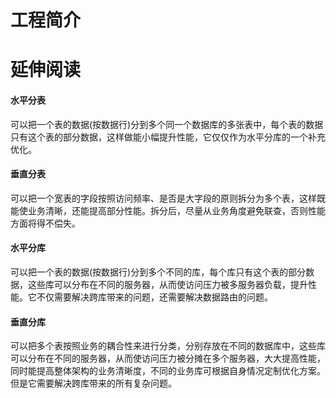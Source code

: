 # 工程简介



# 延伸阅读
#### 水平分表
可以把一个表的数据(按数据行)分到多个同一个数据库的多张表中，每个表的数据只有这个表的部分数据，这样做能小幅提升性能，它仅仅作为水平分库的一个补充优化。
#### 垂直分表
可以把一个宽表的字段按照访问频率、是否是大字段的原则拆分为多个表，这样既能使业务清晰，还能提高部分性能。拆分后，尽量从业务角度避免联查，否则性能方面将得不偿失。
#### 水平分库
可以把一个表的数据(按数据行)分到多个不同的库，每个库只有这个表的部分数据，这些库可以分布在不同的服务器，从而使访问压力被多服务器负载，提升性能。它不仅需要解决跨库带来的问题，还需要解决数据路由的问题。
#### 垂直分库
可以把多个表按照业务的耦合性来进行分类，分别存放在不同的数据库中，这些库可以分布在不同的服务器，从而使访问压力被分摊在多个服务器，大大提高性能，同时能提高整体架构的业务清晰度，不同的业务库可根据自身情况定制优化方案。但是它需要解决跨库带来的所有复杂问题。

